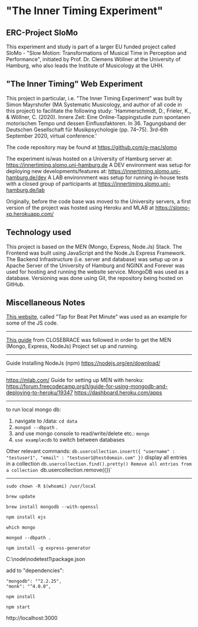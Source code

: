 # "The Inner Timing Experiment"

## ERC-Project SloMo

This experiment and study is part of a larger EU funded project called SloMo - "Slow Motion: Transformations of Musical Time in Perception and Performance", initiated by Prof. Dr. Clemens Wöllner at the University of Hamburg, who also leads the Institute of Musicology at the UHH.

## "The Inner Timing" Web Experiment

This project in particular, i.e. "The Inner Timing Experiment" was built by Simon Mayrshofer (MA Systematic Musicology, and author of all code in this project) to facilitate the following study:
'Hammerschmidt, D., Frieler, K., & Wöllner, C. (2020). Innere Zeit: Eine Online-Tappingstudie zum spontanen motorischen Tempo und dessen Einflussfaktoren. In 36. Tagungsband der Deutschen Gesellschaft für Musikpsychologie (pp. 74–75). 3rd-6th September 2020, virtual conference.'

The code repository may be found at https://github.com/g-mac/slomo

The experiment is/was hosted on a University of Hamburg server at: https://innertiming.slomo.uni-hamburg.de
A DEV environment was setup for deploying new developments/features at: https://innertiming.slomo.uni-hamburg.de/dev
A LAB environnment was setup for running in-house tests with a closed group of participants at https://innertiming.slomo.uni-hamburg.de/lab

Originally, before the code base was moved to the University servers, a first version of the project was hosted using Heroku and MLAB at https://slomo-xp.herokuapp.com/

## Technology used

This project is based on the MEN (Mongo, Express, Node.Js) Stack. The Frontend was built using JavaScript and the Node.Js Express Framework. The Backend Infrastructure (i.e. server and database) was setup up on a Apache Server of the University of Hamburg and NGINX and Forever was used for hosting and running the website service. MongoDB was used as a database. Versioning was done using Git, the repository being hosted on GitHub.

## Miscellaneous Notes

[This website](http://www.all8.com/tools/bpm.htm), called "Tap for Beat Pet Minute" was used as an example for some of the JS code.

-----

[This guide](https://closebrace.com/tutorials/2017-03-02/the-dead-simple-step-by-step-guide-for-front-end-developers-to-getting-up-and-running-with-nodejs-express-and-mongodb) from CLOSEBRACE was followed in order to get the MEN (Mongo, Express, NodeJs) Project set up and running.

-----

Guide
Installing NodeJs (npm)
https://nodejs.org/en/download/


-----

https://mlab.com/
Guide for setting up MEN with heroku:
https://forum.freecodecamp.org/t/guide-for-using-mongodb-and-deploying-to-heroku/19347
https://dashboard.heroku.com/apps


-----

to run local mongo db:

1. navigate to /data: `cd data`
2. `mongod --dbpath` .
3. and use mongo console to read/write/delete etc.: `mongo`
4. `use examplecdb` to switch between databases

Other relevant commands:
`db.usercollection.insert({ "username" : "testuser1", "email" : "testuser1@testdomain.com" })`
display all  entries in a collection
`db.usercollection.find().pretty()
Remove all entries from a collection
`db.usercollection.remove({})`


-----

`sudo chown -R $(whoami) /usr/local`

`brew update`

`brew install mongodb --with-openssl`

`npm install ejs`

`which mongo`

`mongod --dbpath .`

`npm install -g express-generator`

C:\node\nodetest1\package.json

add to "dependencies":

    "mongodb": "^2.2.25",
    "monk": "^4.0.0",

`npm install`

`npm start`

http://localhost:3000

